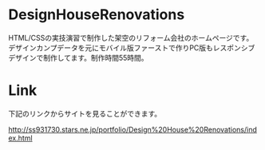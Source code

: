 # DesignHouseRenovations
HTML/CSSの実技演習で制作した架空のリフォーム会社のホームページです。デザインカンプデータを元にモバイル版ファーストで作りPC版もレスポンシブデザインで制作してます。制作時間55時間。
# Link
下記のリンクからサイトを見ることができます。

http://ss931730.stars.ne.jp/portfolio/Design%20House%20Renovations/index.html
